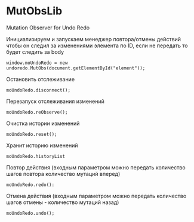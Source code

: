 # MutObsLib
Mutation Observer for Undo Redo

Инициализируем и запускаем менеджер повтора/отмены действий чтобы он 
следил за изменениями элемента по ID, если не передать то будет следить за body

    window.moUndoRedo = new undoredo.MutObs(document.getElementById("element"));

Остановить отслеживание

    moUndoRedo.disconnect();

Перезапуск отслеживания изменений 

    moUndoRedo.reObserve();

Очистка истории изменений

    moUndoRedo.reset();

Хранит историю изменений

    moUndoRedo.historyList


Повтор действия (входным параметром можно передать количество шагов повтора количество мутаций вперед)

    moUndoRedo.redo():


Отмена действия (входным параметром можно передать количество шагов отмены - количество мутаций назад)

    moUndoRedo.undo();